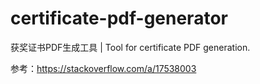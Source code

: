# certificate-pdf-generator
获奖证书PDF生成工具 | Tool for certificate PDF generation.

参考：https://stackoverflow.com/a/17538003
